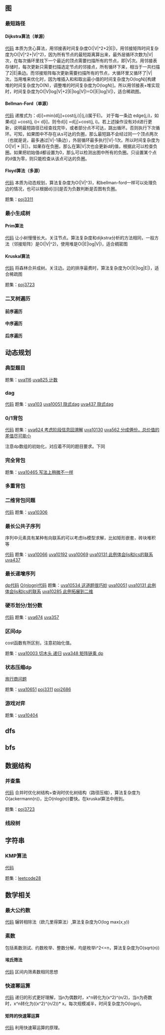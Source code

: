 ## 图

### 最短路径

#### Dijkstra算法（单源）

[代码](./dijkstra.cpp)
本质为贪心算法，用邻接表时间复杂度O(|V|^2+2|E|)，用邻接矩阵时间复杂度为O(|V|^2+|V|^2)，因为所有节点的最短距离算出来，最外层循环次数为|V|次，在每次循环里找下一个最近的顶点需要扫描所有的节点，即|V|次。用邻接表存储时，每次更新只需要扫描选定节点的邻接点，所有循环下来，相当于一共扫描了2|E|条边。而邻接矩阵每次更新需要扫描所有的节点，大循环里又循环了|V|次。当用堆来优化时，因为堆插入和和取出最小值的时间复杂度为O(logN)[构建堆的时间复杂度为O(N)，调整堆的时间复杂度为O(logN)]。所以用邻接表+堆实现时，时间复杂度为O(|V|log|V|+2|E|log|V|)=O(|E|log|V|)，适合稀疏图。

#### Bellman-Ford（单源） 

[代码](./bellman_ford.cpp)
递推式为：d[i]=min(d[j]+cost(j,i)|(j,i)属于E)。 对于每一条边 edge(j,i)，如果d[j] +cost(j, i)< d[i]，则令d[i] =d[j]+cost(j, i)。若上述操作没有对d进行更新，说明最短路径已经查找完毕，或者部分点不可达，跳出循环。否则执行下次循环。可知，如果图中不存在从s可达的负圈，那么最短路不会经过同一个顶点两次（也就是说，最多通过|V|-1条边），外层循环最多执行|V|-1次。所以时间复杂度为O(|V| * |E|）。如果存在负圈，那么在第|V|次也会更新d的值，根据此可以检查负圈。如果把初始值d都设置为0，那么可以检测出图中所有的负圈。只设置某个点的d值为零，则只能检查从该点可达的负圈。

#### Floyd算法（多源）

[代码](./floyd.cpp)
本质为动态规划，算法复杂度为O(|V|^3)，和bellman-ford一样可以处理负边的情况，也可以根据d[i][i]是否为负数判断是否图有负圈。

题集：[poj3311](../poj/poj3311.cpp)

### 最小生成树

#### Prim算法

[代码](./prim.cpp)
让小树慢慢长大。关注节点。算法复杂度和dijkstra分析的方法相同，一般方法（邻接矩阵）是O(|V|^2)，使用堆是O(|E|log|V|)，适合稠密图

#### Kruskal算法

[代码](./kruskal.cpp)
将森林合并成树。关注边。边的排序最费时，算法复杂度为O(|E|log|E|)，适合稀疏图

题集：[poj3723](../poj/poj3723.cpp)

### 二叉树遍历

#### 前序遍历

#### 中序遍历

#### 后序遍历

## 动态规划

### 典型题目

题集：[uva116](../uva/uva116.cpp) [uva825 计数](../uva/uva825.cpp)

### dag

[代码](./dag.cpp)
题集：[uva103](../uva/uva103.cpp) [uva10051 隐式dag](../uva/uva10051.cpp) [uva437 隐式dag](../uva/uva437.cpp) 

### 0/1背包

[代码](./dkap0_1)
题集：[uva624 考虑阶段信息回溯解](../uva/uva624.cpp) [uva10130](../uva/uva10130.cpp) [uva562 分成俩份，总价值的差值尽可能小](../uva/uva562.cpp)

注意dp数组的初始化，对应着不同的题目要求。下同

### 完全背包

题集：[uva10465 写法上稍微不一样](../uva/uva10465.cpp)

### 多重背包

### 二维背包问题

[代码](./dkap_2_dims.cpp)
题集：[uva10306](../uva/uva10306.cpp)

### 最长公共子序列

序列中元素具有某种有向联系的可以考虑lis模型求解，比如矩形嵌套，砖块堆积等

[代码](./lcs.cpp)
题集：[uva10066](../uva/uva10066.cpp) [uva10192](../uva/uva10192.cpp) [uva10069](../uva/uva10069.cpp) [uva10131 此例体会lis和lcs的联系](../uva/uva10131.cpp) [uva437](../uva/uva437.cpp) 

### 最长递增序列

[dp代码](./lis_dp.cpp) [O(nlogn)代码](./lis_best.cpp)
题集：[uva10534 这道题很巧妙](../uva/uva10534.cpp) [uva10051](../uva/uva10051.cpp) [uva10131 此例体会lis和lcs的联系](../uva/uva10131.cpp) [uva10285 此例拓展到二维](../uva/uva10285.cpp)

### 硬币划分/划分数
[代码](./divide.cpp)
题集：[uva674](../uva/uva674.cpp) [uva357](../uva/uva357.cpp)

### 区间dp

cost函数有所区别，注意初始化值。

题集：[uva10003 切木头 递归](../uva/uva10003.cpp) [uva348 矩阵链乘 dp](../uva/uva348.cpp) 

### 状态压缩dp

[旅行商问题](./tsp.cpp)

题集：[uva10651](../uva/uva10651.cpp) [poj3311](../poj/poj3311.cpp) [poj2686](../poj/poj2686.cpp)

### 游戏对弈

题集：[uva10404](../uva/uva10404.cpp)

## dfs

## bfs

## 数据结构

### 并查集

[代码](./union_find.cpp)
合并时优化树结构+查询时优化树结构（路径压缩），算法复杂度为O(ackermann(n))，比O(nlog(n))要快。在kruskal算法中用到。

题集：[poj3723](../poj/poj3723.cpp)

### 线段树

## 字符串

### KMP算法

[代码](./kmp.cpp)

题集：[leetcode28](../leetcode/leetcode28)

## 数学相关

### 最大公约数

[代码](./euclidean.cpp)
辗转相除法（欧几里得算法）,算法复杂度为O(log max(x,y))

### 素数

包括素数测试、约数枚举、整数分解，均是枚举i^2<=n，算法复杂度为O(sqrt(n))

#### 埃氏筛法

[代码](./sieve.cpp) 区间内筛素数相同思想

### 快速幂运算

[代码](./fast_pow.cpp) 递归的形式更好理解，当n为偶数时，x^n转化为(x^2)^(n/2)，当n为奇数时，x^n转化为((x^2)^(n/2))* x。每次规模减半，时间复杂度为O(logn)。

#### 矩阵的快速幂运算

[代码](./fast_matrix_pow.cpp) 利用快速幂运算的原理。